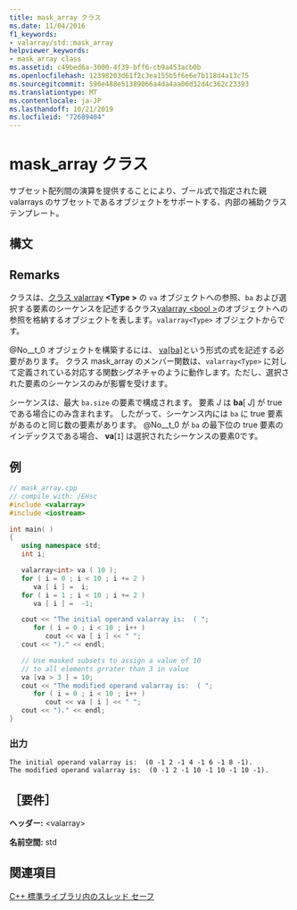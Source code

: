 ```yaml
---
title: mask_array クラス
ms.date: 11/04/2016
f1_keywords:
- valarray/std::mask_array
helpviewer_keywords:
- mask_array class
ms.assetid: c49bed6a-3000-4f39-bff6-cb9a453acb0b
ms.openlocfilehash: 12398203d61f2c3ea155b5f6e6e7b118d4a13c75
ms.sourcegitcommit: 590e488e51389066a4da4aa06d32d4c362c23393
ms.translationtype: MT
ms.contentlocale: ja-JP
ms.lasthandoff: 10/21/2019
ms.locfileid: "72689404"
---
```

# <a name="mask_array-class"></a>mask_array クラス

サブセット配列間の演算を提供することにより、ブール式で指定された親 valarrays のサブセットであるオブジェクトをサポートする、内部の補助クラステンプレート。

## <a name="syntax"></a>構文

## <a name="remarks"></a>Remarks

クラスは、[クラス valarray](../standard-library/valarray-class.md)  **\<Type >** の `va` オブジェクトへの参照、`ba` および選択する要素のシーケンスを記述するクラス[valarray \<bool >](../standard-library/valarray-bool-class.md)のオブジェクトへの参照を格納するオブジェクトを表します。`valarray<Type>` オブジェクトからです。

@No__t_0 オブジェクトを構築するには、 [va&#91;ba&#93;](../standard-library/valarray-class.md#op_at)という形式の式を記述する必要があります。 クラス mask_array のメンバー関数は、`valarray<Type>` に対して定義されている対応する関数シグネチャのように動作します。ただし、選択された要素のシーケンスのみが影響を受けます。

シーケンスは、最大 `ba.size` の要素で構成されます。 要素 *J* は **ba**[ *J*] が true である場合にのみ含まれます。 したがって、シーケンス内には `ba` に true 要素があるのと同じ数の要素があります。 @No__t_0 が `ba` の最下位の true 要素のインデックスである場合、 **va**[`I`] は選択されたシーケンスの要素0です。

## <a name="example"></a>例

```cpp
// mask_array.cpp
// compile with: /EHsc
#include <valarray>
#include <iostream>

int main( )
{
   using namespace std;
   int i;

   valarray<int> va ( 10 );
   for ( i = 0 ; i < 10 ; i += 2 )
      va [ i ] =  i;
   for ( i = 1 ; i < 10 ; i += 2 )
      va [ i ] =  -1;

   cout << "The initial operand valarray is:  ( ";
      for ( i = 0 ; i < 10 ; i++ )
         cout << va [ i ] << " ";
   cout << ")." << endl;

   // Use masked subsets to assign a value of 10
   // to all elements grrater than 3 in value
   va [va > 3 ] = 10;
   cout << "The modified operand valarray is:  ( ";
      for ( i = 0 ; i < 10 ; i++ )
         cout << va [ i ] << " ";
   cout << ")." << endl;
}
```

### <a name="output"></a>出力

```Output
The initial operand valarray is:  (0 -1 2 -1 4 -1 6 -1 8 -1).
The modified operand valarray is:  (0 -1 2 -1 10 -1 10 -1 10 -1).
```

## <a name="requirements"></a>［要件］

**ヘッダー:** \<valarray>

**名前空間:** std

## <a name="see-also"></a>関連項目

[C++ 標準ライブラリ内のスレッド セーフ](../standard-library/thread-safety-in-the-cpp-standard-library.md)
